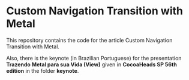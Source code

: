 # Custom Navigation Transition with Metal

This repository contains the code for the article Custom Navigation Transition with Metal.

Also, there is the keynote (in Brazilian Portuguese) for the presentation **Trazendo Metal para sua Vida (View)** given in **CocoaHeads SP 56th edition** in the folder **keynote**.
